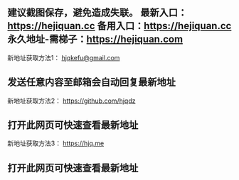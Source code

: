 建议截图保存，避免造成失联。
最新入口：https://hejiquan.cc
备用入口：https://hejiquan.cc
永久地址-需梯子：https://hejiquan.com
-------------------------------------------------------------------
新地址获取方法1：
hjqkefu@gmail.com

发送任意内容至邮箱会自动回复最新地址
-------------------------------------------------------------------
新地址获取方法2：
https://github.com/hjqdz

打开此网页可快速查看最新地址
-------------------------------------------------------------------
新地址获取方法3：
https://hjq.me

打开此网页可快速查看最新地址
-------------------------------------------------------------------
